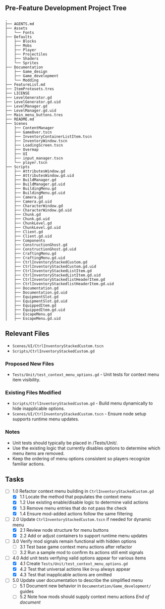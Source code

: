 ## Pre-Feature Development Project Tree
```
.
├── AGENTS.md
├── Assets
│   └── Fonts
├── Defaults
│   ├── Blocks
│   ├── Mobs
│   ├── Player
│   ├── Projectiles
│   ├── Shaders
│   └── Sprites
├── Documentation
│   ├── Game_design
│   ├── Game_development
│   └── Modding
├── FeatureList.md
├── ItemProtosets.tres
├── LICENSE
├── LevelGenerator.gd
├── LevelGenerator.gd.uid
├── LevelManager.gd
├── LevelManager.gd.uid
├── Main_menu_buttons.tres
├── README.md
├── Scenes
│   ├── ContentManager
│   ├── GameOver.tscn
│   ├── InventoryContainerListItem.tscn
│   ├── InventoryWindow.tscn
│   ├── LoadingScreen.tscn
│   ├── Overmap
│   ├── UI
│   ├── input_manager.tscn
│   └── player.tscn
├── Scripts
│   ├── AttributesWindow.gd
│   ├── AttributesWindow.gd.uid
│   ├── BuildManager.gd
│   ├── BuildManager.gd.uid
│   ├── BuildingMenu.gd
│   ├── BuildingMenu.gd.uid
│   ├── Camera.gd
│   ├── Camera.gd.uid
│   ├── CharacterWindow.gd
│   ├── CharacterWindow.gd.uid
│   ├── Chunk.gd
│   ├── Chunk.gd.uid
│   ├── ChunkLevel.gd
│   ├── ChunkLevel.gd.uid
│   ├── Client.gd
│   ├── Client.gd.uid
│   ├── Components
│   ├── ConstructionGhost.gd
│   ├── ConstructionGhost.gd.uid
│   ├── CraftingMenu.gd
│   ├── CraftingMenu.gd.uid
│   ├── CtrlInventoryStackedCustom.gd
│   ├── CtrlInventoryStackedCustom.gd.uid
│   ├── CtrlInventoryStackedListItem.gd
│   ├── CtrlInventoryStackedListItem.gd.uid
│   ├── CtrlInventoryStackedlistHeaderItem.gd
│   ├── CtrlInventoryStackedlistHeaderItem.gd.uid
│   ├── Documentation.gd
│   ├── Documentation.gd.uid
│   ├── EquipmentSlot.gd
│   ├── EquipmentSlot.gd.uid
│   ├── EquippedItem.gd
│   ├── EquippedItem.gd.uid
│   ├── EscapeMenu.gd
│   ├── EscapeMenu.gd.uid
```
## Relevant Files
- `Scenes/UI/CtrlInventoryStackedCustom.tscn`
- `Scripts/CtrlInventoryStackedCustom.gd`
### Proposed New Files
- `Tests/Unit/test_context_menu_options.gd` - Unit tests for context menu item visibility.
### Existing Files Modified
- `Scripts/CtrlInventoryStackedCustom.gd` - Build menu dynamically to hide inapplicable options.
- `Scenes/UI/CtrlInventoryStackedCustom.tscn` - Ensure node setup supports runtime menu updates.

### Notes
- Unit tests should typically be placed in /Tests/Unit/.
- Use the existing logic that currently disables options to determine which menu items are removed.
- Keep the ordering of menu options consistent so players recognize familiar actions.

## Tasks
- [ ] 1.0 Refactor context menu building in `CtrlInventoryStackedCustom.gd`
  - [x] 1.1 Locate the method that populates the context menu
  - [x] 1.2 Use existing enable/disable logic to determine valid actions
  - [x] 1.3 Remove menu entries that do not pass the check
  - [x] 1.4 Ensure mod-added actions follow the same filtering
- [ ] 2.0 Update `CtrlInventoryStackedCustom.tscn` if needed for dynamic menu
  - [x] 2.1 Review node structure for menu buttons
  - [x] 2.2 Add or adjust containers to support runtime menu updates
- [ ] 3.0 Verify mod signals remain functional with hidden options
  - [ ] 3.1 Test base game context menu actions after refactor
  - [ ] 3.2 Run a sample mod to confirm its actions still emit signals
- [ ] 4.0 Add unit tests verifying valid options appear for various items
  - [x] 4.1 Create `Tests/Unit/test_context_menu_options.gd`
  - [x] 4.2 Test that universal actions like `Drop` always appear
  - [x] 4.3 Test that inapplicable actions are omitted
- [ ] 5.0 Update user documentation to describe the simplified menu
  - [ ] 5.1 Document new behavior in `Documentation/Game_development/` guides
  - [ ] 5.2 Note how mods should supply context menu actions
*End of document*
